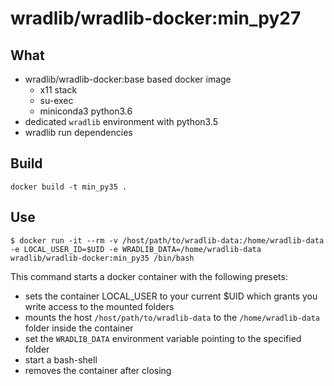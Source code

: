 # wradlib/wradlib-docker:min_py27

## What

- wradlib/wradlib-docker:base based docker image
    - x11 stack
    - su-exec
    - miniconda3 python3.6
- dedicated `wradlib` environment with python3.5
- wradlib run dependencies

## Build

```shell
docker build -t min_py35 .
```

## Use

```shell
$ docker run -it --rm -v /host/path/to/wradlib-data:/home/wradlib-data -e LOCAL_USER_ID=$UID -e WRADLIB_DATA=/home/wradlib-data wradlib/wradlib-docker:min_py35 /bin/bash
```

This command starts a docker container with the following presets:

- sets the container LOCAL_USER to your current $UID which grants you write access to the mounted folders
- mounts the host `/host/path/to/wradlib-data` to the `/home/wradlib-data` folder inside the container
- set the `WRADLIB_DATA` environment variable pointing to the specified folder
- start a bash-shell
- removes the container after closing
